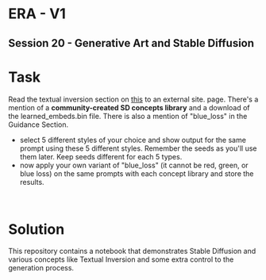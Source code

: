 # ERA - V1
## Session 20 - Generative Art and Stable Diffusion

# Task

Read the textual inversion section on [this](https://github.com/fastai/diffusion-nbs/blob/master/Stable%20Diffusion%20Deep%20Dive.ipynb) to an external site. page. There's a mention of a **community-created SD concepts library** and a download of the learned_embeds.bin file. There is also a mention of "blue_loss" in the Guidance Section.

- select 5 different styles of your choice and show output for the same prompt using these 5 different styles. Remember the seeds as you'll use them later. Keep seeds different for each 5 types.
- now apply your own variant of "blue_loss" (it cannot be red, green, or blue loss) on the same prompts with each concept library and store the results. 

<br>

# Solution

This repository contains a notebook that demonstrates Stable Diffusion and various concepts like Textual Inversion and some extra control to the generation process.

<br>
